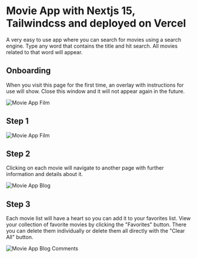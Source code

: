 # Movie App with Nextjs 15, Tailwindcss and deployed on Vercel

A very easy to use app where you can search for movies using a search engine. Type any word that contains the title and hit search. All movies related to that word will appear.

## Onboarding 

When you visit this page for the first time, an overlay with instructions for use will show. Close this window and it will not appear again in the future.

![Movie App Film](https://res.cloudinary.com/drpcjt13x/image/upload/v1759693409/Proyectos/OMDb%20Next%20API/Captura_de_pantalla_336_idqfob.png)

## Step 1

![Movie App Film](https://res.cloudinary.com/drpcjt13x/image/upload/v1759693410/Proyectos/OMDb%20Next%20API/Captura_de_pantalla_341_girnye.png)


## Step 2

Clicking on each movie will navigate to another page with further information and details about it.

![Movie App Blog](https://res.cloudinary.com/drpcjt13x/image/upload/v1759693410/Proyectos/OMDb%20Next%20API/Captura_de_pantalla_339_uscg0n.png)

## Step 3

Each movie list will have a heart so you can add it to your favorites list. View your collection of favorite movies by clicking the "Favorites" button. There you can delete them individually or delete them all directly with the "Clear All" button.

![Movie App Blog Comments](https://res.cloudinary.com/drpcjt13x/image/upload/v1759693410/Proyectos/OMDb%20Next%20API/Captura_de_pantalla_340_rmq6xj.png)

